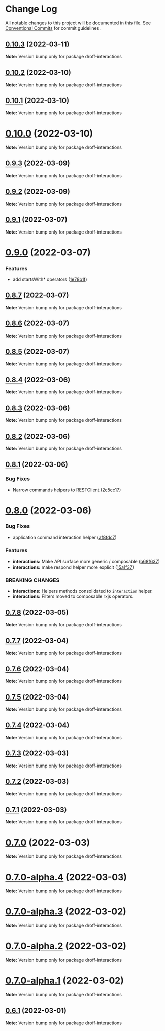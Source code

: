 # Change Log

All notable changes to this project will be documented in this file.
See [Conventional Commits](https://conventionalcommits.org) for commit guidelines.

## [0.10.3](https://github.com/tim-smart/droff/compare/droff-interactions@0.10.2...droff-interactions@0.10.3) (2022-03-11)

**Note:** Version bump only for package droff-interactions

## [0.10.2](https://github.com/tim-smart/droff/compare/droff-interactions@0.10.1...droff-interactions@0.10.2) (2022-03-10)

**Note:** Version bump only for package droff-interactions

## [0.10.1](https://github.com/tim-smart/droff/compare/droff-interactions@0.10.0...droff-interactions@0.10.1) (2022-03-10)

**Note:** Version bump only for package droff-interactions

# [0.10.0](https://github.com/tim-smart/droff/compare/droff-interactions@0.9.3...droff-interactions@0.10.0) (2022-03-10)

**Note:** Version bump only for package droff-interactions

## [0.9.3](https://github.com/tim-smart/droff/compare/droff-interactions@0.9.2...droff-interactions@0.9.3) (2022-03-09)

**Note:** Version bump only for package droff-interactions

## [0.9.2](https://github.com/tim-smart/droff/compare/droff-interactions@0.9.1...droff-interactions@0.9.2) (2022-03-09)

**Note:** Version bump only for package droff-interactions

## [0.9.1](https://github.com/tim-smart/droff/compare/droff-interactions@0.9.0...droff-interactions@0.9.1) (2022-03-07)

**Note:** Version bump only for package droff-interactions

# [0.9.0](https://github.com/tim-smart/droff/compare/droff-interactions@0.8.7...droff-interactions@0.9.0) (2022-03-07)

### Features

- add startsWith\* operators ([1e78b1f](https://github.com/tim-smart/droff/commit/1e78b1ff09498033da1792c7f80cbf59e25139e6))

## [0.8.7](https://github.com/tim-smart/droff/compare/droff-interactions@0.8.6...droff-interactions@0.8.7) (2022-03-07)

**Note:** Version bump only for package droff-interactions

## [0.8.6](https://github.com/tim-smart/droff/compare/droff-interactions@0.8.5...droff-interactions@0.8.6) (2022-03-07)

**Note:** Version bump only for package droff-interactions

## [0.8.5](https://github.com/tim-smart/droff/compare/droff-interactions@0.8.4...droff-interactions@0.8.5) (2022-03-07)

**Note:** Version bump only for package droff-interactions

## [0.8.4](https://github.com/tim-smart/droff/compare/droff-interactions@0.8.3...droff-interactions@0.8.4) (2022-03-06)

**Note:** Version bump only for package droff-interactions

## [0.8.3](https://github.com/tim-smart/droff/compare/droff-interactions@0.8.2...droff-interactions@0.8.3) (2022-03-06)

**Note:** Version bump only for package droff-interactions

## [0.8.2](https://github.com/tim-smart/droff/compare/droff-interactions@0.8.1...droff-interactions@0.8.2) (2022-03-06)

**Note:** Version bump only for package droff-interactions

## [0.8.1](https://github.com/tim-smart/droff/compare/droff-interactions@0.8.0...droff-interactions@0.8.1) (2022-03-06)

### Bug Fixes

- Narrow commands helpers to RESTClient ([2c5cc17](https://github.com/tim-smart/droff/commit/2c5cc170c453ad62041305790775ad7aa3522b6a))

# [0.8.0](https://github.com/tim-smart/droff/compare/droff-interactions@0.7.8...droff-interactions@0.8.0) (2022-03-06)

### Bug Fixes

- application command interaction helper ([af8fdc7](https://github.com/tim-smart/droff/commit/af8fdc7117bf6fb5e5cf97dcdf44a416777aa853))

### Features

- **interactions:** Make API surface more generic / composable ([b68f637](https://github.com/tim-smart/droff/commit/b68f6371fef3909a2baca780690472e96a3edecb))
- **interactions:** make respond helper more explicit ([15a1f37](https://github.com/tim-smart/droff/commit/15a1f376b588494d06a44918f2b22df478a5623a))

### BREAKING CHANGES

- **interactions:** Helpers methods consolidated to `interaction` helper.
- **interactions:** Filters moved to composable rxjs operators

## [0.7.8](https://github.com/tim-smart/droff/compare/droff-interactions@0.7.7...droff-interactions@0.7.8) (2022-03-05)

**Note:** Version bump only for package droff-interactions

## [0.7.7](https://github.com/tim-smart/droff/compare/droff-interactions@0.7.6...droff-interactions@0.7.7) (2022-03-04)

**Note:** Version bump only for package droff-interactions

## [0.7.6](https://github.com/tim-smart/droff/compare/droff-interactions@0.7.5...droff-interactions@0.7.6) (2022-03-04)

**Note:** Version bump only for package droff-interactions

## [0.7.5](https://github.com/tim-smart/droff/compare/droff-interactions@0.7.4...droff-interactions@0.7.5) (2022-03-04)

**Note:** Version bump only for package droff-interactions

## [0.7.4](https://github.com/tim-smart/droff/compare/droff-interactions@0.7.3...droff-interactions@0.7.4) (2022-03-04)

**Note:** Version bump only for package droff-interactions

## [0.7.3](https://github.com/tim-smart/droff/compare/droff-interactions@0.7.2...droff-interactions@0.7.3) (2022-03-03)

**Note:** Version bump only for package droff-interactions

## [0.7.2](https://github.com/tim-smart/droff/compare/droff-interactions@0.7.1...droff-interactions@0.7.2) (2022-03-03)

**Note:** Version bump only for package droff-interactions

## [0.7.1](https://github.com/tim-smart/droff/compare/droff-interactions@0.7.0...droff-interactions@0.7.1) (2022-03-03)

**Note:** Version bump only for package droff-interactions

# [0.7.0](https://github.com/tim-smart/droff/compare/droff-interactions@0.7.0-alpha.4...droff-interactions@0.7.0) (2022-03-03)

**Note:** Version bump only for package droff-interactions

# [0.7.0-alpha.4](https://github.com/tim-smart/droff/compare/droff-interactions@0.7.0-alpha.3...droff-interactions@0.7.0-alpha.4) (2022-03-03)

**Note:** Version bump only for package droff-interactions

# [0.7.0-alpha.3](https://github.com/tim-smart/droff/compare/droff-interactions@0.7.0-alpha.2...droff-interactions@0.7.0-alpha.3) (2022-03-02)

**Note:** Version bump only for package droff-interactions

# [0.7.0-alpha.2](https://github.com/tim-smart/droff/compare/droff-interactions@0.7.0-alpha.1...droff-interactions@0.7.0-alpha.2) (2022-03-02)

**Note:** Version bump only for package droff-interactions

# [0.7.0-alpha.1](https://github.com/tim-smart/droff/compare/droff-interactions@0.7.0-alpha.0...droff-interactions@0.7.0-alpha.1) (2022-03-02)

**Note:** Version bump only for package droff-interactions

## [0.6.1](https://github.com/tim-smart/droff/compare/droff-interactions@0.6.1-alpha.4...droff-interactions@0.6.1) (2022-03-01)

**Note:** Version bump only for package droff-interactions
